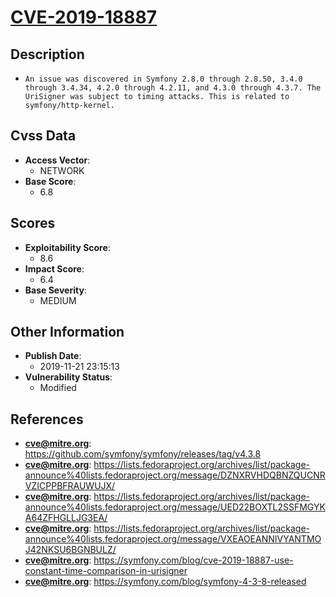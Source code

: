 
# [CVE-2019-18887](https://cve.mitre.org/cgi-bin/cvename.cgi?name=CVE-2019-18887)

## Description

- `An issue was discovered in Symfony 2.8.0 through 2.8.50, 3.4.0 through 3.4.34, 4.2.0 through 4.2.11, and 4.3.0 through 4.3.7. The UriSigner was subject to timing attacks. This is related to symfony/http-kernel.`

## Cvss Data

- **Access Vector**:
  - NETWORK
- **Base Score**:
  - 6.8

## Scores

- **Exploitability Score**:
  - 8.6
- **Impact Score**:
  - 6.4
- **Base Severity**:
  - MEDIUM

## Other Information

- **Publish Date**:
  - 2019-11-21 23:15:13
- **Vulnerability Status**:
  - Modified

## References

- **cve@mitre.org**: https://github.com/symfony/symfony/releases/tag/v4.3.8
- **cve@mitre.org**: https://lists.fedoraproject.org/archives/list/package-announce%40lists.fedoraproject.org/message/DZNXRVHDQBNZQUCNRVZICPPBFRAUWUJX/
- **cve@mitre.org**: https://lists.fedoraproject.org/archives/list/package-announce%40lists.fedoraproject.org/message/UED22BOXTL2SSFMGYKA64ZFHGLLJG3EA/
- **cve@mitre.org**: https://lists.fedoraproject.org/archives/list/package-announce%40lists.fedoraproject.org/message/VXEAOEANNIVYANTMOJ42NKSU6BGNBULZ/
- **cve@mitre.org**: https://symfony.com/blog/cve-2019-18887-use-constant-time-comparison-in-urisigner
- **cve@mitre.org**: https://symfony.com/blog/symfony-4-3-8-released
